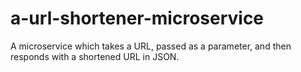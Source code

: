 # a-url-shortener-microservice

A microservice which takes a URL, passed as a parameter, and then responds with a shortened URL in JSON.